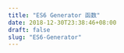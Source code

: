 ```yaml
---
title: "ES6 Generator 函数"
date: 2018-12-30T23:38:46+08:00
draft: false
slug: "ES6-Generator"
---
```

